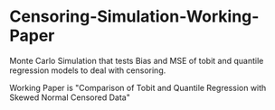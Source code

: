 # Censoring-Simulation-Working-Paper
Monte Carlo Simulation that tests Bias and MSE of tobit and quantile regression models to deal with censoring.

Working Paper is "Comparison of Tobit and Quantile Regression with Skewed Normal Censored Data"
